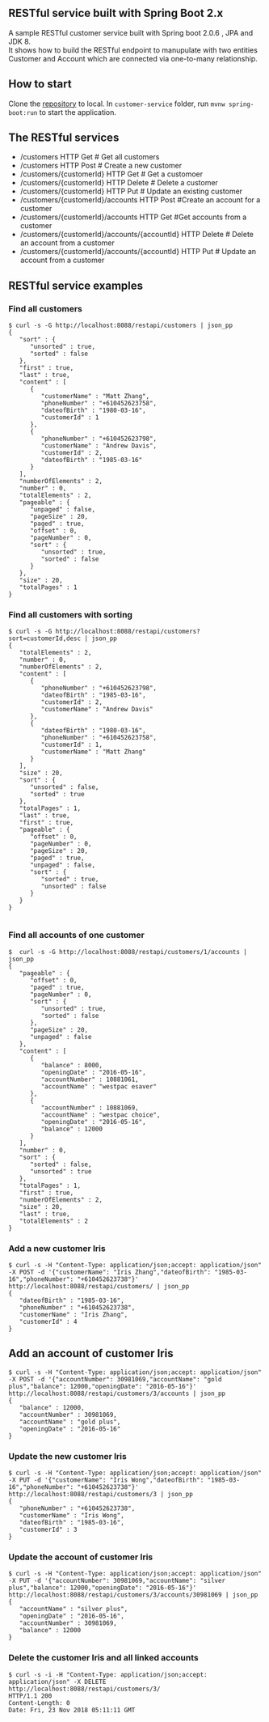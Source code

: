 ## RESTful service built with Spring Boot 2.x

A sample RESTful customer service built with Spring boot 2.0.6 , JPA  and JDK 8.  
It shows how to build the RESTful endpoint to manupulate with two entities Customer and Account which are connected via one-to-many relationship.

## How to start

Clone the [repository](https://gitlab.com/lihuicheung/customer-service.git) to local. In `customer-service` folder, run `mvnw spring-boot:run` to start the application.


## The RESTful services

- /customers HTTP Get # Get all customers
- /customers HTTP Post # Create a new customer
- /customers/{customerId} HTTP Get # Get a customoer
- /customers/{customerId} HTTP Delete # Delete a customer
- /customers/{customerId} HTTP Put # Update an existing customer
- /customers/{customerId}/accounts HTTP Post #Create an account for a customer
- /customers/{customerId}/accounts HTTP Get #Get accounts from a customer
- /customers/{customerId}/accounts/{accountId} HTTP Delete # Delete an account from a customer
- /customers/{customerId}/accounts/{accountId} HTTP Put # Update an account from a customer

## RESTful service examples

### Find all customers
```
$ curl -s -G http://localhost:8088/restapi/customers | json_pp
{
   "sort" : {
      "unsorted" : true,
      "sorted" : false
   },
   "first" : true,
   "last" : true,
   "content" : [
      {
         "customerName" : "Matt Zhang",
         "phoneNumber" : "+610452623758",
         "dateofBirth" : "1980-03-16",
         "customerId" : 1
      },
      {
         "phoneNumber" : "+610452623798",
         "customerName" : "Andrew Davis",
         "customerId" : 2,
         "dateofBirth" : "1985-03-16"
      }
   ],
   "numberOfElements" : 2,
   "number" : 0,
   "totalElements" : 2,
   "pageable" : {
      "unpaged" : false,
      "pageSize" : 20,
      "paged" : true,
      "offset" : 0,
      "pageNumber" : 0,
      "sort" : {
         "unsorted" : true,
         "sorted" : false
      }
   },
   "size" : 20,
   "totalPages" : 1
}

```

### Find all customers with sorting
```
$ curl -s -G http://localhost:8088/restapi/customers?sort=customerId,desc | json_pp
{
   "totalElements" : 2,
   "number" : 0,
   "numberOfElements" : 2,
   "content" : [
      {
         "phoneNumber" : "+610452623798",
         "dateofBirth" : "1985-03-16",
         "customerId" : 2,
         "customerName" : "Andrew Davis"
      },
      {
         "dateofBirth" : "1980-03-16",
         "phoneNumber" : "+610452623758",
         "customerId" : 1,
         "customerName" : "Matt Zhang"
      }
   ],
   "size" : 20,
   "sort" : {
      "unsorted" : false,
      "sorted" : true
   },
   "totalPages" : 1,
   "last" : true,
   "first" : true,
   "pageable" : {
      "offset" : 0,
      "pageNumber" : 0,
      "pageSize" : 20,
      "paged" : true,
      "unpaged" : false,
      "sort" : {
         "sorted" : true,
         "unsorted" : false
      }
   }
}


```
### Find all accounts of one customer
```
$  curl -s -G http://localhost:8088/restapi/customers/1/accounts | json_pp
{
   "pageable" : {
      "offset" : 0,
      "paged" : true,
      "pageNumber" : 0,
      "sort" : {
         "unsorted" : true,
         "sorted" : false
      },
      "pageSize" : 20,
      "unpaged" : false
   },
   "content" : [
      {
         "balance" : 8000,
         "openingDate" : "2016-05-16",
         "accountNumber" : 10881061,
         "accountName" : "westpac esaver"
      },
      {
         "accountNumber" : 10881069,
         "accountName" : "westpac choice",
         "openingDate" : "2016-05-16",
         "balance" : 12000
      }
   ],
   "number" : 0,
   "sort" : {
      "sorted" : false,
      "unsorted" : true
   },
   "totalPages" : 1,
   "first" : true,
   "numberOfElements" : 2,
   "size" : 20,
   "last" : true,
   "totalElements" : 2
}

```
### Add a new customer Iris
```
$ curl -s -H "Content-Type: application/json;accept: application/json" -X POST -d '{"customerName": "Iris Zhang","dateofBirth": "1985-03-16","phoneNumber": "+610452623738"}' http://localhost:8088/restapi/customers/ | json_pp
{
   "dateofBirth" : "1985-03-16",
   "phoneNumber" : "+610452623738",
   "customerName" : "Iris Zhang",
   "customerId" : 4
}

```
## Add an account of customer Iris
```
$ curl -s -H "Content-Type: application/json;accept: application/json" -X POST -d '{"accountNumber": 30981069,"accountName": "gold plus","balance": 12000,"openingDate": "2016-05-16"}' http://localhost:8088/restapi/customers/3/accounts | json_pp
{
   "balance" : 12000,
   "accountNumber" : 30981069,
   "accountName" : "gold plus",
   "openingDate" : "2016-05-16"
}
```
### Update the new customer Iris
```
$ curl -s -H "Content-Type: application/json;accept: application/json" -X PUT -d '{"customerName": "Iris Wong","dateofBirth": "1985-03-16","phoneNumber": "+610452623738"}' http://localhost:8088/restapi/customers/3 | json_pp
{
   "phoneNumber" : "+610452623738",
   "customerName" : "Iris Wong",
   "dateofBirth" : "1985-03-16",
   "customerId" : 3
}

```
### Update the account of customer Iris
```
$ curl -s -H "Content-Type: application/json;accept: application/json" -X PUT -d '{"accountNumber": 30981069,"accountName": "silver plus","balance": 12000,"openingDate": "2016-05-16"}' http://localhost:8088/restapi/customers/3/accounts/30981069 | json_pp
{
   "accountName" : "silver plus",
   "openingDate" : "2016-05-16",
   "accountNumber" : 30981069,
   "balance" : 12000
}

```
### Delete the customer Iris and all linked accounts
```
$ curl -s -i -H "Content-Type: application/json;accept: application/json" -X DELETE  http://localhost:8088/restapi/customers/3/
HTTP/1.1 200
Content-Length: 0
Date: Fri, 23 Nov 2018 05:11:11 GMT

```
